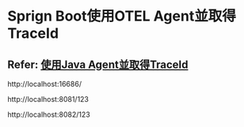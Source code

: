 # Sprign Boot使用OTEL Agent並取得TraceId
## Refer: [使用Java Agent並取得TraceId](https://www.alibabacloud.com/help/tc/opentelemetry/user-guide/use-opentelemetry-to-submit-trace-data-of-java-applications) 
http://localhost:16686/

http://localhost:8081/123

http://localhost:8082/123
